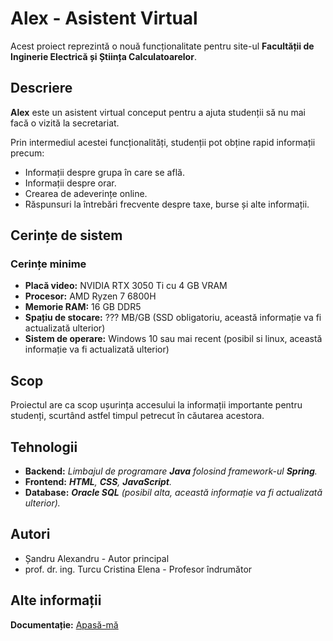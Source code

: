 # Alex - Asistent Virtual
Acest proiect reprezintă o nouă funcționalitate pentru site-ul **Facultății de Inginerie Electrică și Știința Calculatoarelor**.

## Descriere
**Alex** este un asistent virtual conceput pentru a ajuta studenții să nu mai facă o vizită la secretariat.

Prin intermediul acestei funcționalități, studenții pot obține rapid informații precum:
* Informații despre grupa în care se află.
* Informații despre orar.
* Crearea de adeverințe online.
* Răspunsuri la întrebări frecvente despre taxe, burse și alte informații.

## Cerințe de sistem
### Cerințe minime
* **Placă video:** NVIDIA RTX 3050 Ti cu 4 GB VRAM
* **Procesor:** AMD Ryzen 7 6800H
* **Memorie RAM:** 16 GB DDR5
* **Spațiu de stocare:** ??? MB/GB (SSD obligatoriu, această informație va fi actualizată ulterior)
* **Sistem de operare:** Windows 10 sau mai recent (posibil si linux, această informație va fi actualizată ulterior)

## Scop
Proiectul are ca scop ușurința accesului la informații importante pentru studenți, scurtând astfel timpul petrecut în căutarea acestora.

## Tehnologii
* **Backend:** *Limbajul de programare **Java** folosind framework-ul **Spring**.*
* **Frontend:** ***HTML**, **CSS**, **JavaScript**.*
* **Database:** ***Oracle SQL** (posibil alta, această informație va fi actualizată ulterior).*

## Autori
* Șandru Alexandru - Autor principal
* prof. dr. ing. Turcu Cristina Elena - Profesor îndrumător

## Alte informații
**Documentație:** [Apasă-mă](Documentatie.pdf)

